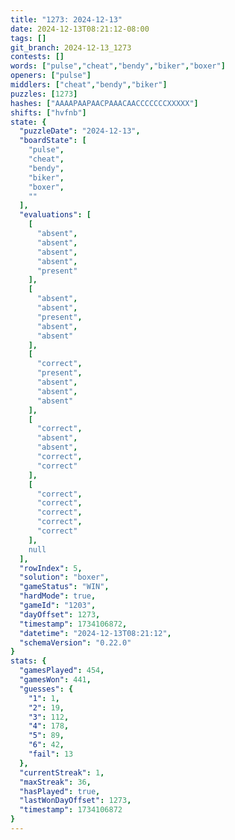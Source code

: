 ```yaml
---
title: "1273: 2024-12-13"
date: 2024-12-13T08:21:12-08:00
tags: []
git_branch: 2024-12-13_1273
contests: []
words: ["pulse","cheat","bendy","biker","boxer"]
openers: ["pulse"]
middlers: ["cheat","bendy","biker"]
puzzles: [1273]
hashes: ["AAAAPAAPAACPAAACAACCCCCCCXXXXX"]
shifts: ["hvfnb"]
state: {
  "puzzleDate": "2024-12-13",
  "boardState": [
    "pulse",
    "cheat",
    "bendy",
    "biker",
    "boxer",
    ""
  ],
  "evaluations": [
    [
      "absent",
      "absent",
      "absent",
      "absent",
      "present"
    ],
    [
      "absent",
      "absent",
      "present",
      "absent",
      "absent"
    ],
    [
      "correct",
      "present",
      "absent",
      "absent",
      "absent"
    ],
    [
      "correct",
      "absent",
      "absent",
      "correct",
      "correct"
    ],
    [
      "correct",
      "correct",
      "correct",
      "correct",
      "correct"
    ],
    null
  ],
  "rowIndex": 5,
  "solution": "boxer",
  "gameStatus": "WIN",
  "hardMode": true,
  "gameId": "1203",
  "dayOffset": 1273,
  "timestamp": 1734106872,
  "datetime": "2024-12-13T08:21:12",
  "schemaVersion": "0.22.0"
}
stats: {
  "gamesPlayed": 454,
  "gamesWon": 441,
  "guesses": {
    "1": 1,
    "2": 19,
    "3": 112,
    "4": 178,
    "5": 89,
    "6": 42,
    "fail": 13
  },
  "currentStreak": 1,
  "maxStreak": 36,
  "hasPlayed": true,
  "lastWonDayOffset": 1273,
  "timestamp": 1734106872
}
---
```

<!-- more -->
